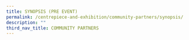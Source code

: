 ```yaml
---
title: SYNOPSIS (PRE EVENT)
permalink: /centrepiece-and-exhibition/community-partners/synopsis/
description: ""
third_nav_title: COMMUNITY PARTNERS
---
```


